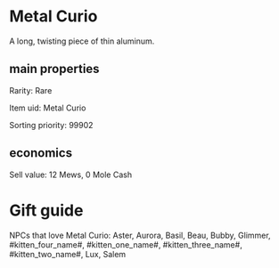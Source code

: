 # Metal Curio

A long, twisting piece of thin aluminum.

## main properties

Rarity: Rare

Item uid: Metal Curio

Sorting priority: 99902

## economics

Sell value: 12 Mews, 0 Mole Cash

# Gift guide

NPCs that love Metal Curio: Aster, Aurora, Basil, Beau, Bubby, Glimmer, #kitten_four_name#, #kitten_one_name#, #kitten_three_name#, #kitten_two_name#, Lux, Salem